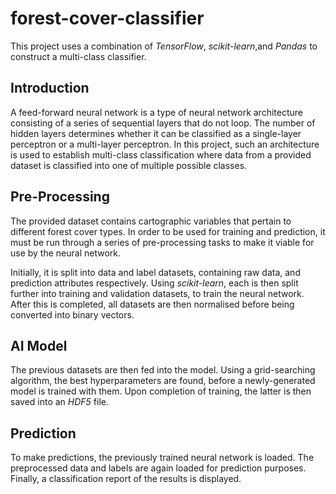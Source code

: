 # forest-cover-classifier
This project uses a combination of _TensorFlow_, _scikit-learn_,and _Pandas_ to construct a multi-class classifier.

## Introduction
A feed-forward neural network is a type of neural network architecture consisting of a series of sequential layers that do not loop. The number of hidden layers determines whether it can be classified as a single-layer perceptron or a multi-layer perceptron. In this project, such an architecture is used to establish multi-class classification where data from a provided dataset is classified into one of multiple possible classes.

## Pre-Processing
The provided dataset contains cartographic variables that pertain to different forest cover types. In order to be used for training and prediction, it must be run through a series of pre-processing tasks to make it viable for use by the neural network.

Initially, it is split into data and label datasets, containing raw data, and prediction attributes respectively. Using _scikit-learn_, each is then split further into training and validation datasets, to train the neural network. After this is completed, all datasets are then normalised before being converted into binary vectors.

## AI Model
The previous datasets are then fed into the model. Using a grid-searching algorithm, the best hyperparameters are found, before a newly-generated model is trained with them. Upon completion of training, the latter is then saved into an _HDF5_ file.

## Prediction
To make predictions, the previously trained neural network is loaded. The preprocessed data and labels are again loaded for prediction purposes. Finally, a classification report of the results is displayed.